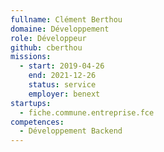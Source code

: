 ```yaml
---
fullname: Clément Berthou
domaine: Développement
role: Développeur
github: cberthou
missions:
  - start: 2019-04-26
    end: 2021-12-26
    status: service
    employer: benext
startups:
  - fiche.commune.entreprise.fce
competences:
  - Développement Backend
---
```

